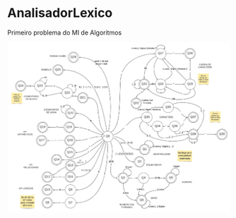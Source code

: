 # AnalisadorLexico
Primeiro problema do MI de Algoritmos

![Analisador Lexico Diagrama Estados.jpeg](https://github.com/WilliamOSoares/AnalisadorLexico/blob/main/Analisador%20Lexico%20Diagrama%20Estados.jpeg)
